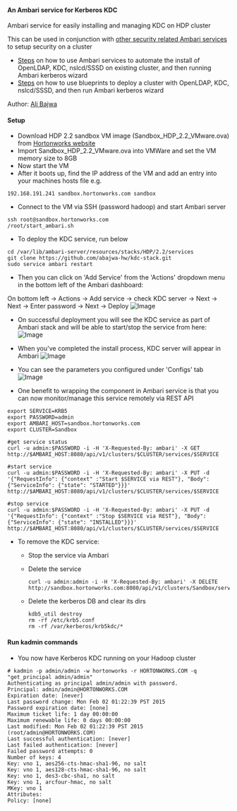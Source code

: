 #### An Ambari service for Kerberos KDC
Ambari service for easily installing and managing KDC on HDP cluster

This can be used in conjunction with [other security related Ambari services](https://github.com/abajwa-hw/ambari-workshops#security-related-sample-services) to setup security on a cluster
  - [Steps](https://github.com/abajwa-hw/security-workshops/blob/master/Setup-kerberos-Ambari-services.md) on how to use Ambari services to automate the install of OpenLDAP, KDC, nslcd/SSSD on existing cluster, and then running Ambari kerberos wizard
  - [Steps](https://github.com/abajwa-hw/ambari-workshops/blob/master/blueprints-demo-security.md) on how to use blueprints to deploy a cluster with OpenLDAP, KDC, nslcd/SSSD, and then run Ambari kerberos wizard

Author: [Ali Bajwa](https://www.linkedin.com/in/aliabajwa)

#### Setup

- Download HDP 2.2 sandbox VM image (Sandbox_HDP_2.2_VMware.ova) from [Hortonworks website](http://hortonworks.com/products/hortonworks-sandbox/)
- Import Sandbox_HDP_2.2_VMware.ova into VMWare and set the VM memory size to 8GB
- Now start the VM
- After it boots up, find the IP address of the VM and add an entry into your machines hosts file e.g.
```
192.168.191.241 sandbox.hortonworks.com sandbox    
```
- Connect to the VM via SSH (password hadoop) and start Ambari server
```
ssh root@sandbox.hortonworks.com
/root/start_ambari.sh
```

- To deploy the KDC service, run below
```
cd /var/lib/ambari-server/resources/stacks/HDP/2.2/services
git clone https://github.com/abajwa-hw/kdc-stack.git    
sudo service ambari restart
```
- Then you can click on 'Add Service' from the 'Actions' dropdown menu in the bottom left of the Ambari dashboard:

On bottom left -> Actions -> Add service -> check KDC server -> Next -> Next -> Enter password -> Next -> Deploy
![Image](../master/screenshots/screenshot-vnc-config.png?raw=true)

- On successful deployment you will see the KDC service as part of Ambari stack and will be able to start/stop the service from here:
![Image](../master/screenshots/screenshot-vnc-stack.png?raw=true)

- When you've completed the install process, KDC server will appear in Ambari 
![Image](../master/screenshots/screenshot-freeipa-stack.png?raw=true)

- You can see the parameters you configured under 'Configs' tab
![Image](../master/screenshots/screenshot-freeipa-stack-config.png?raw=true)

- One benefit to wrapping the component in Ambari service is that you can now monitor/manage this service remotely via REST API
```
export SERVICE=KRB5
export PASSWORD=admin
export AMBARI_HOST=sandbox.hortonworks.com
export CLUSTER=Sandbox

#get service status
curl -u admin:$PASSWORD -i -H 'X-Requested-By: ambari' -X GET http://$AMBARI_HOST:8080/api/v1/clusters/$CLUSTER/services/$SERVICE

#start service
curl -u admin:$PASSWORD -i -H 'X-Requested-By: ambari' -X PUT -d '{"RequestInfo": {"context" :"Start $SERVICE via REST"}, "Body": {"ServiceInfo": {"state": "STARTED"}}}' http://$AMBARI_HOST:8080/api/v1/clusters/$CLUSTER/services/$SERVICE

#stop service
curl -u admin:$PASSWORD -i -H 'X-Requested-By: ambari' -X PUT -d '{"RequestInfo": {"context" :"Stop $SERVICE via REST"}, "Body": {"ServiceInfo": {"state": "INSTALLED"}}}' http://$AMBARI_HOST:8080/api/v1/clusters/$CLUSTER/services/$SERVICE
```


- To remove the KDC service: 
  - Stop the service via Ambari
  - Delete the service
  
    ```
    curl -u admin:admin -i -H 'X-Requested-By: ambari' -X DELETE http://sandbox.hortonworks.com:8080/api/v1/clusters/Sandbox/services/KRB5
    ```
  - Delete the kerberos DB and clear its dirs 
  
    ```
	kdb5_util destroy
	rm -rf /etc/krb5.conf
	rm -rf /var/kerberos/krb5kdc/*
    ```


#### Run kadmin commands

- You now have Kerberos KDC running on your Hadoop cluster

```
# kadmin -p admin/admin -w hortonworks -r HORTONWORKS.COM -q "get_principal admin/admin"
Authenticating as principal admin/admin with password.
Principal: admin/admin@HORTONWORKS.COM
Expiration date: [never]
Last password change: Mon Feb 02 01:22:39 PST 2015
Password expiration date: [none]
Maximum ticket life: 1 day 00:00:00
Maximum renewable life: 0 days 00:00:00
Last modified: Mon Feb 02 01:22:39 PST 2015 (root/admin@HORTONWORKS.COM)
Last successful authentication: [never]
Last failed authentication: [never]
Failed password attempts: 0
Number of keys: 4
Key: vno 1, aes256-cts-hmac-sha1-96, no salt
Key: vno 1, aes128-cts-hmac-sha1-96, no salt
Key: vno 1, des3-cbc-sha1, no salt
Key: vno 1, arcfour-hmac, no salt
MKey: vno 1
Attributes:
Policy: [none]
``` 


